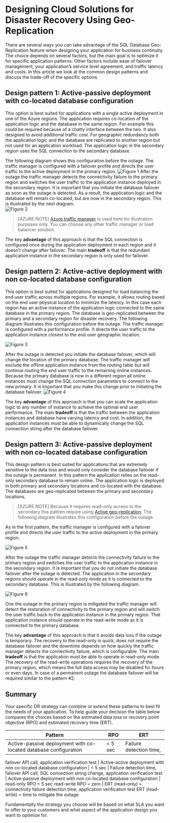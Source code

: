 <properties 
   pageTitle="Designing Cloud Solutions for Disaster Recovery Using SQL Database Geo-Replication"
   description="Learn how to design your cloud solution for disaster recovery by choosing the right failover pattern."
   services="sql-database"
   documentationCenter="" 
   authors="sashan" 
   manager="jeffreyg" 
   editor="monicar"/>

<tags
   ms.service="sql-database"
   ms.devlang="NA"
   ms.topic="article"
   ms.tgt_pltfrm="NA"
   ms.workload="data-management" 
   ms.date="09/01/2015"
   ms.author="sashan"/>

# Designing Cloud Solutions for Disaster Recovery Using Geo-Replication

There are several ways you can take advantage of the SQL Database Geo-Replication feature when designing your application for business continuity. The choice depends on several factors, but the main goal is to optimize it for specific application patterns. Other factors include ease of failover management, your application’s service level agreement, and traffic latency and costs. In this article we look at the common design patterns and discuss the trade-off of the specific options.

## Design pattern 1: Active-passive deployment with co-located database configuration

This option is best suited for applications with a single active deployment in one of the Azure regions. The application requires co-location of the application logic and the database in the same region. For example this could be required because of a chatty interface between the two. It also designed to avoid additional traffic cost. For geographic redundancy both the application logic and the database are replicated to another region but not used for an application workload. The application logic in the secondary region uses the SQL connection to the secondary database. 

The following diagram shows this configuration before the outage. The traffic manager is configured with a failover profile and directs the user traffic to the active deployment in the primary region.
![Figure 1](./media/sql-database-designing-cloud-solutions-for-disaster-recovery/pattern1-1.png)
After the outage the traffic manager detects the connectivity failure to the primary region and switches the user traffic to the application instance deployed in the secondary region. It is important that you initiate the database failover as soon as the outage is detected. As a result, the application logic and the database will remain co-located, but are now in the secondary region. This is illustrated by the next diagram.	
![Figure 2](./media/sql-database-designing-cloud-solutions-for-disaster-recovery/pattern1-2.png)
> [AZURE.NOTE] [Azure traffic manager](https://azure.microsoft.com/en-us/documentation/articles/traffic-manager-overview/) is used here for illustration purposes only. You can choose any other traffic manager or load balancer solution. 

The key **advantage** of this approach is that the SQL connection is configured once during the application deployment in each region and it doesn’t change after failover.  The main **tradeoff** is that the redundant application instance in the secondary region is only used for failover. 

## Design pattern 2: Active-active deployment with non co-located database configuration
This option is best suited for applications designed for load balancing the end user traffic across multiple regions. For example, it allows routing based on the end user physical location to minimize the latency. In this case each region has an active instance of the application logic connected to the same database in the primary region. The database is geo-replicated between the primary and a secondary region for disaster recovery. The following diagram illustrates this configuration before the outage. The traffic manager is configured with a performance profile. It directs the user traffic to the application instance closest to the end user geographic location.

![Figure 3](./media/sql-database-designing-cloud-solutions-for-disaster-recovery/pattern2-1.png)

After the outage is detected you initiate the database failover, which will change the location of the primary database. The traffic manager will exclude the offline application instance from the routing table but will continue routing the end user traffic to the remaining online instances. Because the primary database is now in a different region all online instances must change the SQL connection parameters to connect to the new primary. It is important that you make this change prior to initiating the database failover. 
![Figure 4](./media/sql-database-designing-cloud-solutions-for-disaster-recovery/pattern2-2.png)

The key **advantage** of this approach is that you can scale the application logic to any number of instance to achieve the optimal end user performance. The main **tradeoff** is that the traffic between the application instances and database have varying latency and cost. In addition, the application instances must be able to dynamically change the SQL connection string after the database failover.    

## Design pattern 3: Active-passive deployment with non co-located database configuration
This design pattern is best suited for applications that are extremely sensitive to the data loss and would only consider the database failover if the outage is permanent. In this pattern the application relies on the read-only secondary database to remain online. The application logic is deployed in both primary and secondary locations and co-located with the database. The databases are geo-replicated between the primary and secondary locations. 
> [AZURE.NOTE] Because it requires read-only access to the secondary this pattren require using [Active geo-replication](https://msdn.microsoft.com/library/azure/dn741339.aspx). 
The following diagram illustrates this configuration before the outage. 

As in the first pattern, the traffic manager is configured with a failover profile and directs the user traffic to the active deployment in the primary region.

![Figure 5](./media/sql-database-designing-cloud-solutions-for-disaster-recovery/pattern3-1.png)

After the outage the traffic manager detects the connectivity failure to the primary region and switches the user traffic to the application instance in the secondary region. It is important that you do not initiate the database failover after the outage is detected. The application in the secondary regions should operate in the read-only mode as it is connected to the secondary database. This is illustrated by the following diagram.

![Figure 6](./media/sql-database-designing-cloud-solutions-for-disaster-recovery/pattern3-2.png)

One the outage in the primary region is mitigated the traffic manager will detect the restoration of connectivity to the primary region and will switch the user traffic back to the application instance in the primary region. That application instance should operate in the read-write mode as it is connected to the primary database. 

The key **advantage** of this approach is that it avoids data loss if the outage is temporary. The recovery to the read-only is quick, does not require the database failover and the downtime depends on how quickly the traffic manager detects the connectivity failure, which is configurable. The main **tradeoff** is that the application must be able to operate in read-only mode. The recovery of the read-write operations requires the recovery of the primary region, which means the full data access may be disabled for hours or even days. In case of a permanent outage the database failover will be required similar to the pattern #2. 


## Summary

Your specific DR strategy can combine or extend these patterns to best fit the needs of your application.  To help guide your decision the table below compares the choices based on the estimated data loss or recovery point objective (RPO) and estimated recovery time (ERT).

| Pattern | RPO | ERT 
| --- |--- | --- 
| Active-passive deployment with co-located database configuration | < 5 sec | Failure detection time, 
failover API call, application verification test 
| Active-active deployment with non co-located database configuration | < 5 sec | Failure detection time, failover API call, SQL connection string change, application verification test
| Active-passive deployment with non co-located database configuration | read-only RPO < 5 sec 
read-write RPO = zero |  ERT (read-only) = connectivity failure detection time, application verification test ERT (read-write) = time to mitigate the outage 

Fundamentally the strategy you choose will be based on what SLA you want to offer to your customers and what aspect of the application design you want to optimize for. 


